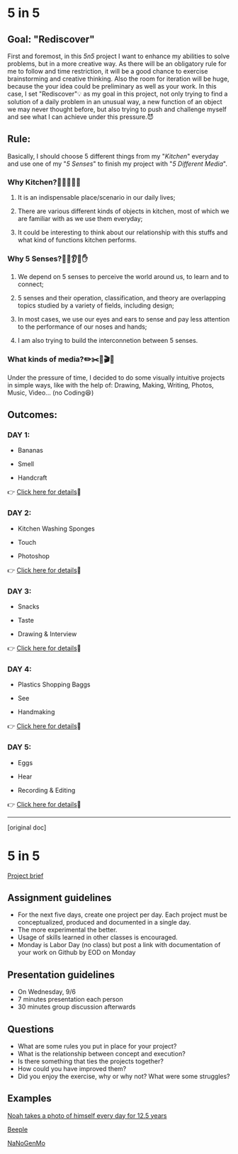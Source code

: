 # 5 in 5

## Goal: "Rediscover"

First and foremost, in this *5n5* project I want to enhance my abilities to solve problems, but in a more creative way. As there will be an obligatory rule for me to follow and time restriction, it will be a good chance to exercise brainstorming and creative thinking. Also the room for iteration will be huge, because the your idea could be preliminary as well as your work. In this case, I set "Rediscover":bulb: as my goal in this project, not only trying to find a solution of a daily problem in an unusual way, a new function of an object we may never thought before, but also trying to push and challenge myself and see what I can achieve under this pressure.:smiling_imp:

## Rule:

Basically, I should choose 5 different things from my "*Kitchen*" everyday and use one of my "*5 Senses*" to finish my project with "*5 Different Media*".

### Why Kitchen?:pizza::fork_and_knife::corn::eggplant::beer:

1. It is an indispensable place/scenario in our daily lives;

2. There are various different kinds of objects in kitchen, most of which we are familiar with as we use them everyday;

3. It could be interesting to think about our relationship with this stuffs and what kind of functions kitchen performs.

### Why 5 Senses?:eyes::nose::ear::tongue::hand:

1. We depend on 5 senses to perceive the world around us, to learn and to connect;

2. 5 senses and their operation, classification, and theory are overlapping topics studied by a variety of fields, including design;

3. In most cases, we use our eyes and ears to sense and pay less attention to the performance of our noses and hands;

4. I am also trying to build the interconnetion between 5 senses.

### What kinds of media?:pencil2::scissors::art::clapper::guitar:

Under the pressure of time, I decided to do some visually intuitive projects in simple ways, like with the help of: Drawing, Making, Writing, Photos, Music, Video... (no Coding:satisfied:)

## Outcomes:

### DAY 1:

* Bananas

* Smell

* Handcraft

:point_right: [Click here for details](Day-1.md):banana:

### DAY 2:

* Kitchen Washing Sponges

* Touch

* Photoshop

:point_right: [Click here for details](Day-2.md):ocean:

### DAY 3:

* Snacks

* Taste

* Drawing & Interview

:point_right: [Click here for details](Day-3.md):cookie:

### DAY 4:

* Plastics Shopping Baggs

* See

* Handmaking

:point_right: [Click here for details](Day-4.md):money_with_wings:

### DAY 5:

* Eggs

* Hear

* Recording & Editing

:point_right: [Click here for details](Day-5.md):egg:

---
[original doc]

# 5 in 5
[Project brief](https://docs.google.com/a/newschool.edu/document/d/1LOWQXv9i27Uj8eECxLeZi66yjTRcqk260O4kw_98eOc/edit?usp=sharing)

## Assignment guidelines
* For the next five days, create one project per day. Each project must be conceptualized, produced and documented in a single day. 
* The more experimental the better.
* Usage of skills learned in other classes is encouraged.
* Monday is Labor Day (no class) but post a link with documentation of your work on Github by EOD on Monday

## Presentation guidelines
* On Wednesday, 9/6
* 7 minutes presentation each person
* 30 minutes group discussion afterwards

## Questions
* What are some rules you put in place for your project?
* What is the relationship between concept and execution?
* Is there something that ties the projects together?
* How could you have improved them?
* Did you enjoy the exercise, why or why not? What were some struggles?

## Examples
[Noah takes a photo of himself every day for 12.5 years](https://www.youtube.com/watch?v=iPPzXlMdi7o)

[Beeple](http://www.beeple-crap.com/everydays_one.php)

[NaNoGenMo](https://nanogenmo.github.io/)

